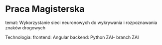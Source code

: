 # Praca Magisterska
temat: Wykorzystanie  sieci neuronowych do wykrywania i rozpoznawania znaków drogowych

Technologia:
frontend: Angular
backend: Python
ZAI- branch ZAI
